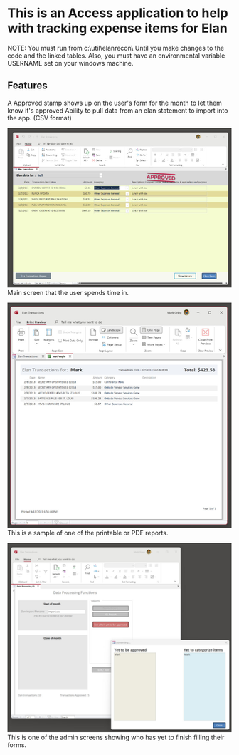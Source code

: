 # This is an Access application to help with tracking expense items for Elan

NOTE:
You must run from c:\util\elanrecon\ Until you make changes to the code and the linked tables.
Also, you must have an environmental variable USERNAME set on your windows machine.


## Features

A Approved stamp shows up on the user's form for the month to let them know it's approved
Ability to pull data from an elan statement to import into the app. (CSV format)


![Alt text](https://github.com/markgriep/ElanRecon/blob/main/ElanSampleUser.jpg "Main user screen.")
Main screen that the user spends time in.


![Alt text](https://github.com/markgriep/ElanRecon/blob/main/ElanSampleReport.jpg "Sample Report.")
This is a sample of one of the printable or PDF reports.


![Alt text](https://github.com/markgriep/ElanRecon/blob/main/ElanSampleWaiting.jpg "Waiting for approval.")
This is one of the admin screens showing who has yet to finish filling their forms.




